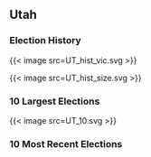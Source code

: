 ## Utah

### Election History
{{< image src=UT_hist_vic.svg >}}

{{< image src=UT_hist_size.svg >}}

### 10 Largest Elections
{{< image src=UT_10.svg >}}

### 10 Most Recent Elections

